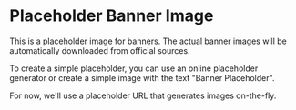# Placeholder Banner Image

This is a placeholder image for banners. The actual banner images will be automatically downloaded from official sources.

To create a simple placeholder, you can use an online placeholder generator or create a simple image with the text "Banner Placeholder".

For now, we'll use a placeholder URL that generates images on-the-fly.

